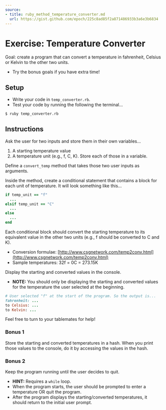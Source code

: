 ```yaml
---
source:
- title: ruby_method_temperature_converter.md
  url: https://gist.github.com/epoch/225c8ad85f2a871486933b3a6e3b6834
---
```


# Exercise: Temperature Converter

Goal: create a program that can convert a temperature in fahrenheit, Celsius or
Kelvin to the other two units.

- Try the bonus goals if you have extra time!

## Setup

* Write your code in  `temp_converter.rb`.
* Test your code by running the following the terminal...

```bash
$ ruby temp_converter.rb
```

## Instructions

Ask the user for two inputs and store them in their own variables...
  1. A starting temperature value
  2. A temperature unit (e.g., f, C, K). Store each of those in a variable.

Define a `convert_temp` method that takes those two user inputs as arguments.

Inside the method, create a conditional statement that contains a block for each
unit of temperature. It will look something like this...

```rb
if temp_unit == "f"
  ...
elsif temp_unit == "C"
  ...
else
  ...
end
```

Each conditional block should convert the starting temperature to its equivalent
value in the other two units (e.g., f should be converted to C and K).

* Conversion formulae: [http://www.csgnetwork.com/temp2conv.html](http://www.csgnetwork.com/temp2conv.html)
* Sample temperatures: 32f = 0C = 273.15K

Display the starting and converted values in the console.

* **NOTE:** You should only be displaying the starting and converted values for
  the temperature the user selected at the beginning.

```ruby
# User selected "f" at the start of the program. So the output is...
fahrenheit: ...
to Celsius: ...
to Kelvin: ...
```

Feel free to turn to your tablemates for help!

### Bonus 1

Store the starting and converted temperatures in a hash. When you print those
values to the console, do it by accessing the values in the hash.

### Bonus 2

Keep the program running until the user decides to quit.
* **HINT:** Requires a `while` loop.
* When the program starts, the user should be prompted to enter a temperature OR
  quit the program.
* After the program displays the starting/converted temperatures, it should
  return to the initial user prompt.
